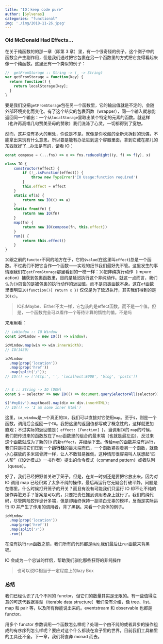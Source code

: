```yaml
---
title: "IO：keep code pure"
author: [Sylvenas]
categories: "functional"
img: './img/2018-11-26.jpeg'
---
```

### Old McDonald Had Effects...
在关于纯函数的的那一章（即第 3 章）里，有一个很奇怪的例子。这个例子中的函数会产生副作用，但是我们通过把它包裹在另一个函数里的方式把它变得看起来像一个纯函数。这里还有一个类似的例子：
``` js
//  getFromStorage :: String -> (_ -> String)
var getFromStorage = function(key) {
  return function() {
    return localStorage[key];
  }
}
```
要是我们没把`getFromStorage`包在另一个函数里，它的输出值就是不定的，会随外部环境变化而变化。有了这个结实的包裹函数（wrapper），同一个输入就总能返回同一个输出：一个从`localStorage`里取出某个特定的元素的函数。就这样（也许再高唱几句赞美圣母的赞歌）我们洗涤了心灵，一切都得到了宽恕。

然而，这并没有多大的用处，你说是不是。就像是你收藏的全新未拆封的玩偶，不能拿出来玩有什么意思。所以要是能有办法进到这个容器里面，拿到它藏在那儿的东西就好了...办法是有的，请看 IO：
``` js
const compose = (...fns) => x => fns.reduceRight((y, f) => f(y), x)

class IO {
    constructor(effect) {
        if (!_.isFunction(effect)) {
            throw new TypeError('IO Usage:function required')
        }
        this.effect = effect
    }
    static of(a) {
        return new IO(() => a)
    }
    static from(fn) {
        return new IO(fn)
    }
    map(fn) {
        return new IO(compose(fn, this.effect))
    }
    run() {
        return this.effect()
    }
}
```
`IO`跟之前的`functor`不同的地方在于，它的`$value`(在这里叫`effect`)总是一个函数。不过我们不把它当作一个函数——实现的细节我们最好先不管。这里发生的事情跟我们在`getFromStorage`那里看到的一模一样：`IO`把非纯执行动作（impure action）捕获到包裹函数里，目的是延迟执行这个非纯动作。就这一点而言，我们认为`IO`包含的是被包裹的执行动作的返回值，而不是包裹函数本身。这在`of`函数里很明显`IO(function(){ return x })` 仅仅是为了延迟执行，其实我们得到的是`IO(x)`。

> IO和Maybe、Either不太一样，它包装的是effect函数，而不是一个值。但是，一个函数完全可以看作一个等待计算的惰性的值，不是吗

来用用看：
``` js
// ioWindow :: IO Window
const ioWindow = new IO(() => window);

ioWindow.map(win => win.innerWidth);
// IO(1430)

ioWindow
  .map(prop('location'))
  .map(prop('href'))
  .map(split('/'));
// IO(() => ['http:', '', 'localhost:8000', 'blog', 'posts'])


// $ :: String -> IO [DOM]
const $ = selector => new IO(() => document.querySelectorAll(selector));

$('#myDiv').map(head).map(div => div.innerHTML);
// IO(() => 'I am some inner html')
```
这里，`io_window`是一个真正的`IO`，我们可以直接对它使用`map`。至于`$`，则是一个函数，调用后会返回一个`IO`。我把这里的返回值都写成了概念性的，这样就更加直观；不过实际的返回值是`{ effect: [Function] }`。当调用`IO`的 `map`的时候，我们把传进来的函数放在了`map`函数里的组合的最末端（也就是最左边），反过来这个函数就成为了新的`IO` 的新`effect`，并继续下去。传给`map`的函数并没有运行，我们只是把它们压到一个**运行栈**的最末端而已，一个函数紧挨着另一个函数，就像小心摆放的多米诺骨牌一样，让人不敢轻易推倒。这种情形很容易叫人联想起“四人帮”（《设计模式》一书作者）提出的命令模式（command pattern）或者队列（queue）。

好了，我们已经把野兽关进了笼子。但是，在某一时刻还是要把它放出来。因为对 IO 调用 map 已经积累了太多不纯的操作，最后再运行它无疑会打破平静。问题是在哪里，什么时候打开笼子的开关？而且有没有可能我们只运行 IO 却不让不纯的操作弄脏双手？答案是可以的，只要把责任推到调用者身上就行了。我们的纯代码，尽管阴险狡诈诡计多端，但是却始终保持一副清白无辜的模样，反而是实际运行 IO 并产生了作用的调用者，背了黑锅。来看一个具体的例子。

``` js
ioWindow
  .map(prop('location'))
  .map(prop('href'))
  .map(split('/'))
  .run()
```
在没有执行`run`函数之前，我们所有的代码都是`纯的`,我们最后让`run`函数来背黑锅。

IO 会成为一个忠诚的伴侣，帮助我们驯化那些狂野的非纯操作

>也可以说IO相当于一定程度上的lazy Box

### 总结
我们已经认识了几个不同的 functor，但它们的数量其实是无限的。有一些值得注意的可迭代数据类型（iterable data structure）我们没有介绍，像 tree、list、map 和 pair 等，以及所有你能说出来的。eventstream 和 observable 也都是 functor。

用多个 functor 参数调用一个函数怎么样呢？处理一个由不纯的或者异步的操作组成的有序序列怎么样呢？要应对这个什么都装在盒子里的世界，目前我们工具箱里的工具还不全。下一章，我们将直奔 monad 而去。